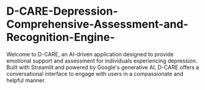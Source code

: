 # D-CARE-Depression-Comprehensive-Assessment-and-Recognition-Engine-
Welcome to D-CARE, an AI-driven application designed to provide emotional support and assessment for individuals experiencing depression. Built with Streamlit and powered by Google's generative AI, D-CARE offers a conversational interface to engage with users in a compassionate and helpful manner.
